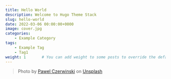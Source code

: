 ```yaml
---
title: Hello World
description: Welcome to Hugo Theme Stack
slug: hello-world
date: 2022-03-06 00:00:00+0000
image: cover.jpg
categories:
    - Example Category
tags:
    - Example Tag
    - Tag1
weight: 1       # You can add weight to some posts to override the default sorting (date descending)
---
```



> Photo by [Pawel Czerwinski](https://unsplash.com/@pawel_czerwinski) on [Unsplash](https://unsplash.com/)